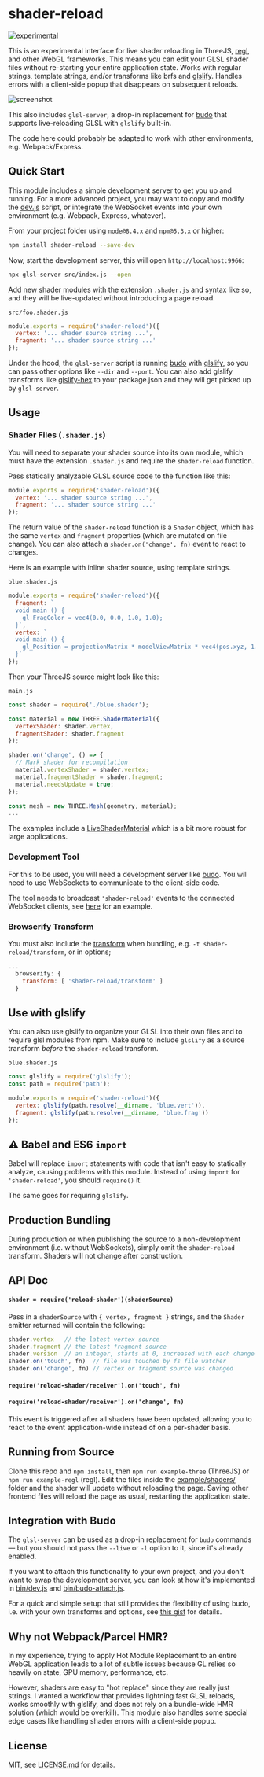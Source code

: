 # shader-reload

[![experimental](http://badges.github.io/stability-badges/dist/experimental.svg)](http://github.com/badges/stability-badges)

This is an experimental interface for live shader reloading in ThreeJS, [regl](https://github.com/regl-project/regl/), and other WebGL frameworks. This means you can edit your GLSL shader files without re-starting your entire application state. Works with regular strings, template strings, and/or transforms like brfs and [glslify](https://www.npmjs.com/package/glslify). Handles errors with a client-side popup that disappears on subsequent reloads.

![screenshot](./screenshots/shader.gif)

This also includes `glsl-server`, a drop-in replacement for [budo](https://www.npmjs.com/package/budo) that supports live-reloading GLSL with `glslify` built-in.

The code here could probably be adapted to work with other environments, e.g. Webpack/Express.

## Quick Start

This module includes a simple development server to get you up and running. For a more advanced project, you may want to copy and modify the [dev.js](./bin/dev.js) script, or integrate the WebSocket events into your own environment (e.g. Webpack, Express, whatever).

From your project folder using `node@8.4.x` and `npm@5.3.x` or higher:

```sh
npm install shader-reload --save-dev
```

Now, start the development server, this will open `http://localhost:9966`:

```sh
npx glsl-server src/index.js --open
```

Add new shader modules with the extension `.shader.js` and syntax like so, and they will be live-updated without introducing a page reload.

`src/foo.shader.js`

```js
module.exports = require('shader-reload')({
  vertex: '... shader source string ...',
  fragment: '... shader source string ...'
});
```

Under the hood, the `glsl-server` script is running [budo](https://www.npmjs.com/package/budo) with [glslify](https://www.npmjs.com/package/glslify), so you can pass other options like `--dir` and `--port`. You can also add glslify transforms like [glslify-hex](https://www.npmjs.com/package/glslify-hex) to your package.json and they will get picked up by `glsl-server`.

## Usage

### Shader Files (`.shader.js`)

You will need to separate your shader source into its own module, which must have the extension `.shader.js` and require the `shader-reload` function.

Pass statically analyzable GLSL source code to the function like this:

```js
module.exports = require('shader-reload')({
  vertex: '... shader source string ...',
  fragment: '... shader source string ...'
});
```

The return value of the `shader-reload` function is a `Shader` object, which has the same `vertex` and `fragment` properties (which are mutated on file change). You can also attach a `shader.on('change', fn)` event to react to changes.

Here is an example with inline shader source, using template strings.

`blue.shader.js`

```js
module.exports = require('shader-reload')({
  fragment: `
  void main () {
    gl_FragColor = vec4(0.0, 0.0, 1.0, 1.0);
  }`,
  vertex: `
  void main () {
    gl_Position = projectionMatrix * modelViewMatrix * vec4(pos.xyz, 1.0);
  }`
});
```

Then your ThreeJS source might look like this:

`main.js`

```js
const shader = require('./blue.shader');

const material = new THREE.ShaderMaterial({
  vertexShader: shader.vertex,
  fragmentShader: shader.fragment
});

shader.on('change', () => {
  // Mark shader for recompilation
  material.vertexShader = shader.vertex;
  material.fragmentShader = shader.fragment;
  material.needsUpdate = true;
});

const mesh = new THREE.Mesh(geometry, material);
...
```

The examples include a [LiveShaderMaterial](./example/material/LiveShaderMaterial.js) which is a bit more robust for large applications.

### Development Tool

For this to be used, you will need a development server like [budo](https://www.npmjs.com/package/budo). You will need to use WebSockets to communicate to the client-side code.

The tool needs to broadcast `'shader-reload'` events to the connected WebSocket clients, see [here](./bin/dev.js) for an example.

### Browserify Transform

You must also include the [transform](./transform.js) when bundling, e.g. `-t shader-reload/transform`, or in options;

```js
...
  browserify: {
    transform: [ 'shader-reload/transform' ]
  }
```

## Use with glslify

You can also use glslify to organize your GLSL into their own files and to require glsl modules from npm. Make sure to include `glslify` as a source transform *before* the `shader-reload` transform.

`blue.shader.js`

```js
const glslify = require('glslify');
const path = require('path');

module.exports = require('shader-reload')({
  vertex: glslify(path.resolve(__dirname, 'blue.vert')),
  fragment: glslify(path.resolve(__dirname, 'blue.frag'))
});
```

## :warning: Babel and ES6 `import`

Babel will replace `import` statements with code that isn't easy to statically analyze, causing problems with this module. Instead of using `import` for `'shader-reload'`, you should `require()` it.

The same goes for requiring `glslify`.

## Production Bundling

During production or when publishing the source to a non-development environment (i.e. without WebSockets), simply omit the `shader-reload` transform. Shaders will not change after construction.

## API Doc

#### `shader = require('reload-shader')(shaderSource)`

Pass in a `shaderSource` with `{ vertex, fragment }` strings, and the `Shader` emitter returned will contain the following:

```js
shader.vertex   // the latest vertex source
shader.fragment // the latest fragment source
shader.version  // an integer, starts at 0, increased with each change
shader.on('touch', fn)  // file was touched by fs file watcher
shader.on('change', fn) // vertex or fragment source was changed
```

#### `require('reload-shader/receiver').on('touch', fn)`
#### `require('reload-shader/receiver').on('change', fn)`

This event is triggered after all shaders have been updated, allowing you to react to the event application-wide instead of on a per-shader basis.

## Running from Source

Clone this repo and `npm install`, then `npm run example-three` (ThreeJS) or `npm run example-regl` (regl). Edit the files inside the [example/shaders/](./examples/shaders/) folder and the shader will update without reloading the page. Saving other frontend files will reload the page as usual, restarting the application state.

## Integration with Budo

The `glsl-server` can be used as a drop-in replacement for `budo` commands — but you should not pass the `--live` or `-l` option to it, since it's already enabled.

If you want to attach this functionality to your own project, and you don't want to swap the development server, you can look at how it's implemented in [bin/dev.js](./bin/dev.js) and [bin/budo-attach.js](./bin/budo-attach.js).

For a quick and simple setup that still provides the flexibility of using budo, i.e. with your own transforms and options, see [this gist](https://gist.github.com/mattdesl/ad4542d7a21e920b8ad0fba0c8e8e947) for details.

## Why not Webpack/Parcel HMR?

In my experience, trying to apply Hot Module Replacement to an entire WebGL application leads to a lot of subtle issues because GL relies so heavily on state, GPU memory, performance, etc.

However, shaders are easy to "hot replace" since they are really just strings. I wanted a workflow that provides lightning fast GLSL reloads, works smoothly with glslify, and does not rely on a bundle-wide HMR solution (which would be overkill). This module also handles some special edge cases like handling shader errors with a client-side popup.

## License

MIT, see [LICENSE.md](http://github.com/mattdesl/shader-reload/blob/master/LICENSE.md) for details.
